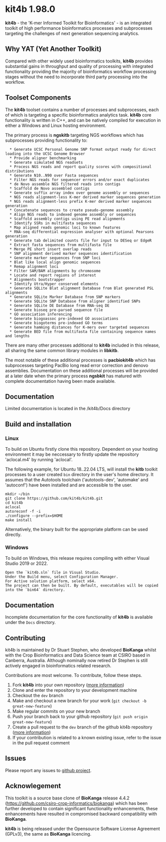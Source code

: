 # kit4b 1.98.0
**kit4b** - the 'K-mer Informed Toolkit for Bioinformatics' - is an integrated toolkit of high performance bioinformatics processes and subprocesses targeting the challenges of next generation sequencing analytics. 

## Why YAT (Yet Another Toolkit)
Compared with other widely used bioinformatics toolkits, **kit4b** provides substantial gains in throughput and quality of processing with integrated functionality providing the majority of bioinformatics workflow processing stages without the need to incorporate third party processing into the workflow.

## Toolset Components
The **kit4b** toolset contains a number of processes and subprocesses, each of which is targeting a specific bioinformatics analytics task. **kit4b** core functionality is written in C++, and can be natively compiled for execution in either a Windows and Linux hosting environment. 

The primary process is **ngskitb** targeting NGS workflows which has subprocesses providing functionality to:
```
  * Generate UCSC Personal Genome SNP format output ready for direct loading into the UCSC Genome Browser
  * Provide aligner benchmarking
  * Generate simulated NGS readsets
  * Process NGS reads and report quality scores with compositional distributions
  * Generate N10..N90 over Fasta sequences
  * Filter NGS reads for sequencer errors and/or exact duplicates
  * de Novo assemble NGS filtered reads into contigs
  * Scaffold de Novo assembled contigs
  * Generate suffix array index over genome assembly or sequences
  * NGS reads alignment-less K-mer derived marker sequences generation
  * NGS reads alignment-less prefix K-mer derived marker sequences generation
  * Concatenate sequences to create pseudo-genome assembly
  * Align NGS reads to indexed genome assembly or sequences
  * Scaffold assembly contigs using PE read alignments
  * Identify SSRs in multifasta sequences
  * Map aligned reads genomic loci to known features
  * RNA-seq differential expression analyser with optional Pearsons generation
  * Generate tab delimited counts file for input to DESeq or EdgeR
  * Extract fasta sequences from multifasta file
  * Merge PE short insert overlap reads
  * SNP alignment derived marker sequences identification
  * Generate marker sequences from SNP loci
  * Blat like local align genomic sequences
  * Remap alignment loci
  * Filter SAM/BAM alignments by chromosome
  * Locate and report regions of interest
  * Alignments bootstrapper
  * Identify Utra/Hyper conserved elements
  * Generate SQLite Blat alignment Database from Blat generated PSL alignments
  * Generate SQLite Marker Database from SNP markers
  * Generate SQLite SNP Database from aligner identified SNPs
  * Generate SQLite DE Database from RNA-seq DE
  * Generate bioseq pre-parsed sequence file
  * GO association inferencing
  * Generate biogoassoc pre-indexed GO associations
  * Generate biogoterms pre-indexed GO terms
  * Generate hamming distances for K-mers over targeted sequences
  * Generate BED file from multifasta file containing sequence names and lengths
```
There are many other processes additional to **kit4b** included in this release, all sharing the same common library modules in **libkitb**. 

The most notable of these additional processes is **pacbiokit4b** which has subprocesses targeting PacBio long read error correction and denovo assemblies. 
Documentation on these additional processes will be provided at a later date when the primary process **ngsbkit** has matured with complete documentation having been made available.

## Documentation
Limited documentation is located in the /kit4b/Docs directory

## Build and installation
### Linux
To build on Ubuntu firstly clone this repository. Dependent on your hosting environment it may be neccessary to firstly update the repository 'aclocal.m4' by running 'aclocal'.


The following example, for Ubuntu 18..22.04 LTS, will install the **kitb** toolkit processes to a user created `bin` directory in the user's home directory. It assumes that the Autotools toolchain ('autotools-dev', 'automake' and 'autoconf') have been installed and are accessible to the user. 

```
mkdir ~/bin
git clone https://github.com/kit4b/kit4b.git
cd kit4b
aclocal
autoreconf -f -i
./configure --prefix=$HOME
make install
```

Alternatively, the binary built for the appropriate platform can be used directly.

### Windows
To build on Windows, this release requires compiling with either Visual Studio 2019 or 2022. 
```
Open the `kit4b.sln` file in Visual Studio. 
Under the Build menu, select Configuration Manager. 
For Active solution platform, select x64. 
The project can then be built. By default, executables will be copied into the `bin64` directory.
```

## Documentation
Incomplete documentation for the core functionality of **kit4b** is available under the `Docs` directory.

## Contributing
kit4b is maintained by Dr Stuart Stephen, who developed **BioKanga** whilst with the Crop Bioinformatics and Data Science team at CSIRO based in Canberra, Australia. Although nominally now retired Dr Stephen is still actively engaged in bioinformatics related research. 

Contributions are most welcome. To contribute, follow these steps.

1. Fork **kit4b** into your own repository ([more information](https://help.github.com/articles/about-forks/))
2. Clone and enter the repository to your development machine
3. Checkout the `dev` branch
4. Make and checkout a new branch for your work (`git checkout -b great-new-feature`)
5. Make regular commits on your new branch
6. Push your branch back to your github repository (`git push origin great-new-feature`)
7. Create a pull request to the `dev` branch of the github kit4b repository ([more information](https://help.github.com/articles/creating-a-pull-request/))
8. If your contribution is related to a known existing issue, refer to the issue in the pull request comment


## Issues
Please report any issues to [github project](https://github.com/kit4b/kit4b/issues).

## Acknowlegement
This toolkit is a source base clone of **BioKanga** release 4.4.2 (https://github.com/csiro-crop-informatics/biokanga) which has been further developed to contain significant functionality enhancements, these enhancements have resulted in compromised backward compatibility with **BioKanga**.

**kit4b** is being released under the Opensource Software License Agreement (GPLv3), the same as **BioKanga** licencing.

